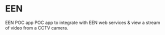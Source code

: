 # EEN
EEN POC app
POC app to integrate with EEN web services & view a stream of video from a CCTV camera.
